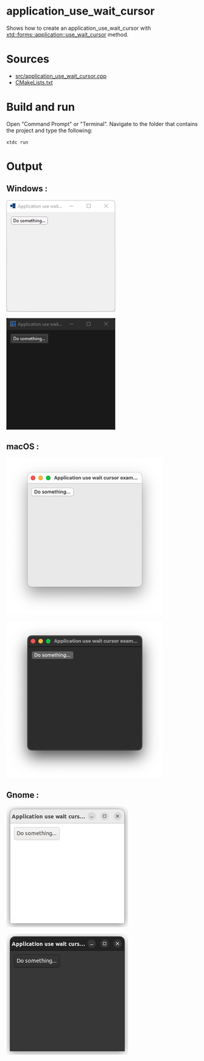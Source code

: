 # application_use_wait_cursor

Shows how to create an application_use_wait_cursor with  [xtd::forms::application::use_wait_cursor](../../../../src/xtd.forms/include/xtd/forms/application.h) method.

# Sources

* [src/application_use_wait_cursor.cpp](src/application_use_wait_cursor.cpp)
* [CMakeLists.txt](CMakeLists.txt)

# Build and run

Open "Command Prompt" or "Terminal". Navigate to the folder that contains the project and type the following:

```shell
xtdc run
```

# Output

## Windows :

![Screenshot](../../../../docs/pictures/examples/application_use_wait_cursor_w.png)

![Screenshot](../../../../docs/pictures/examples/application_use_wait_cursor_wd.png)

## macOS :

![Screenshot](../../../../docs/pictures/examples/application_use_wait_cursor_m.png)

![Screenshot](../../../../docs/pictures/examples/application_use_wait_cursor_md.png)

## Gnome :

![Screenshot](../../../../docs/pictures/examples/application_use_wait_cursor_g.png)

![Screenshot](../../../../docs/pictures/examples/application_use_wait_cursor_gd.png)
